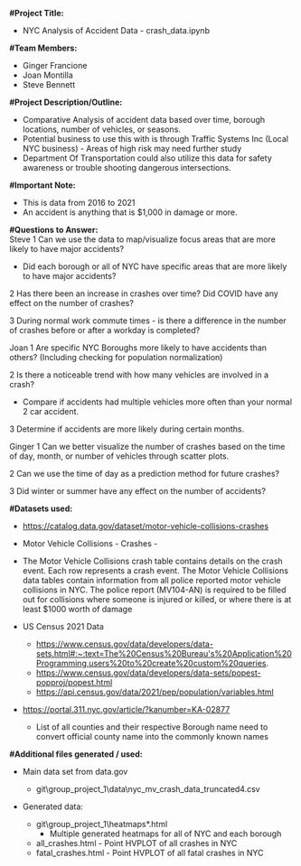 
**#Project Title:**  
 - NYC Analysis of Accident Data - crash_data.ipynb

**#Team Members:**  
 - Ginger Francione
 - Joan Montilla
 - Steve Bennett

**#Project Description/Outline:**  
 - Comparative  Analysis of accident data based over time, borough locations, number of vehicles, or seasons.
 - Potential business to use this with is through Traffic Systems Inc (Local NYC business) - Areas of high risk may need further study
 - Department Of Transportation could also utilize  this data for safety awareness or trouble shooting dangerous intersections.

**#Important Note:**    
 - This is data from 2016 to 2021
 - An accident is anything that is $1,000 in damage or more.

**#Questions to Answer:**   
Steve
 1 Can we use the data to map/visualize focus areas that are more likely to have major accidents?  
 - Did each borough or all of NYC have specific areas that are more likely to have major accidents?

 2 Has there been an increase in crashes over time?  Did COVID have any effect on the number of crashes?

 3 During normal work commute times - is there a difference in the number of crashes before or after a workday is completed?

Joan
 1 Are specific NYC Boroughs more likely to have accidents than others? (Including checking for population normalization)

 2 Is there a noticeable trend with how many vehicles are involved in a crash? 
 - Compare if accidents had multiple vehicles more often than your normal 2 car accident. 

 3 Determine if accidents are more likely during certain months.

Ginger
 1 Can we better visualize the number of crashes based on the time of day, month, or number of vehicles through scatter plots.

 2 Can we use the time of day as a prediction method for future crashes?

 3 Did winter or summer have any effect on the number of accidents?


**#Datasets used:**  

 - [https://catalog.data.gov/dataset/motor-vehicle-collisions-crashes  ](https://catalog.data.gov/dataset/motor-vehicle-collisions-crashes)
 - Motor Vehicle Collisions - Crashes - 
 - The Motor Vehicle Collisions crash table contains details on the crash event. Each row represents a crash event. The Motor Vehicle Collisions data tables contain information from all police reported motor vehicle collisions in NYC. The police report (MV104-AN) is required to be filled out for collisions where someone is injured or killed, or where there is at least $1000 worth of damage  

 - US Census 2021 Data 
    - https://www.census.gov/data/developers/data-sets.html#:~:text=The%20Census%20Bureau's%20Application%20Programming,users%20to%20create%20custom%20queries.
    - https://www.census.gov/data/developers/data-sets/popest-popproj/popest.html
    - https://api.census.gov/data/2021/pep/population/variables.html

 - https://portal.311.nyc.gov/article/?kanumber=KA-02877  
    - List of all counties and their respective Borough name need to convert official county name into the commonly known names

**#Additional files generated / used:**  
 - Main data set from data.gov
    - git\group_project_1\data\nyc_mv_crash_data_truncated4.csv

 - Generated data:
    - git\group_project_1\heatmaps\*.html
        - Multiple generated heatmaps for all of NYC and each borough
    - all_crashes.html - Point HVPLOT of all crashes in NYC
    - fatal_crashes.html - Point HVPLOT of all fatal crashes in NYC